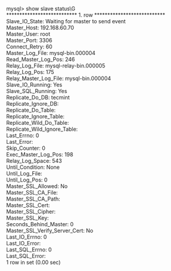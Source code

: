 mysql> show slave status\G<br>
*************************** 1. row ***************************<br>
               Slave_IO_State: Waiting for master to send event<br>
                  Master_Host: 192.168.60.70<br>
                  Master_User: root<br>
                  Master_Port: 3306<br>
                Connect_Retry: 60<br>
              Master_Log_File: mysql-bin.000004<br>
          Read_Master_Log_Pos: 246<br>
               Relay_Log_File: mysql-relay-bin.000005<br>
                Relay_Log_Pos: 175<br>
        Relay_Master_Log_File: mysql-bin.000004<br>
             Slave_IO_Running: Yes<br>
            Slave_SQL_Running: Yes<br>
              Replicate_Do_DB: tecmint<br>
          Replicate_Ignore_DB: <br>
           Replicate_Do_Table: <br>
       Replicate_Ignore_Table: <br>
      Replicate_Wild_Do_Table: <br>
  Replicate_Wild_Ignore_Table: <br>
                   Last_Errno: 0<br>
                   Last_Error: <br>
                 Skip_Counter: 0<br>
          Exec_Master_Log_Pos: 198<br>
              Relay_Log_Space: 543<br>
              Until_Condition: None<br>
               Until_Log_File: <br>
                Until_Log_Pos: 0<br>
           Master_SSL_Allowed: No<br>
           Master_SSL_CA_File: <br>
           Master_SSL_CA_Path: <br>
              Master_SSL_Cert: <br>
            Master_SSL_Cipher: <br>
               Master_SSL_Key: <br>
        Seconds_Behind_Master: 0<br>
Master_SSL_Verify_Server_Cert: No<br>
                Last_IO_Errno: 0<br>
                Last_IO_Error: <br>
               Last_SQL_Errno: 0<br>
               Last_SQL_Error: <br>
1 row in set (0.00 sec)<br>
